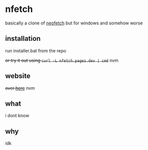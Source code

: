 # nfetch

basically a clone of [neofetch](https://github.com/dylanaraps/neofetch) but for windows and somehow worse

## installation

run installer.bat from the repo

~~or try it out using `curl -L nfetch.pages.dev | cmd`~~ nvm

## website

~~over [here](https://nfetch.pages.dev)~~ nvm

## what

i dont know

## why

idk
